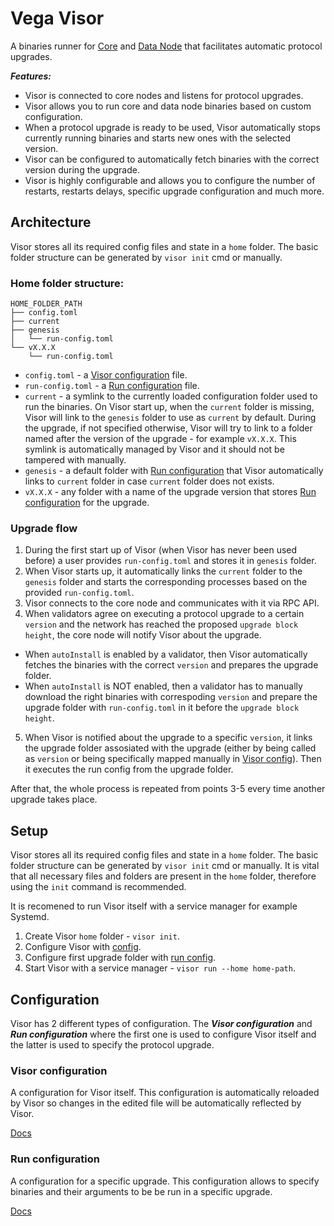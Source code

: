 # Vega Visor

A binaries runner for [Core](../core/README.md) and [Data Node](../datanode/README.md) that facilitates automatic protocol upgrades.

***Features:***
- Visor is connected to core nodes and listens for protocol upgrades.
- Visor allows you to run core and data node binaries based on custom configuration.
- When a protocol upgrade is ready to be used, Visor automatically stops currently running binaries and starts new ones with the selected version.
- Visor can be configured to automatically fetch binaries with the correct version during the upgrade.
- Visor is highly configurable and allows you to configure the number of restarts, restarts delays, specific upgrade configuration and much more.

## Architecture

Visor stores all its required config files and state in a `home` folder. The basic folder structure can be generated by `visor init` cmd or manually.

### Home folder structure:
```
HOME_FOLDER_PATH
├── config.toml
├── current
├── genesis
│   └── run-config.toml
└── vX.X.X
    └── run-config.toml
```

- `config.toml` - a [Visor configuration](#visorconfiguration) file.
- `run-config.toml` - a [Run configuration](#runconfiguration) file.
- `current` - a symlink to the currently loaded configuration folder used to run the binaries. On Visor start up, when the `current` folder is missing, Visor will link to the `genesis` folder to use as `current` by default. During the upgrade, if not specified otherwise, Visor will try to link to a folder named after the version of the upgrade - for example `vX.X.X`. This symlink is automatically managed by Visor and it should not be tampered with manually.
- `genesis` - a default folder with [Run configuration](#runconfiguration) that Visor automatically links to `current` folder in case `current` folder does not exists.
- `vX.X.X` - any folder with a name of the upgrade version that stores [Run configuration](#runconfiguration) for the upgrade.

### Upgrade flow
1. During the first start up of Visor (when Visor has never been used before) a user provides `run-config.toml` and stores it in `genesis` folder.
2. When Visor starts up, it automatically links the `current` folder to the `genesis` folder and starts the corresponding processes based on the provided `run-config.toml`.
3. Visor connects to the core node and communicates with it via RPC API.
4. When validators agree on executing a protocol upgrade to a certain `version` and the network has reached the proposed `upgrade block height`, the core node will notify Visor about the upgrade.
- When `autoInstall` is enabled by a validator, then Visor automatically fetches the binaries with the correct `version` and prepares the upgrade folder.
- When `autoInstall` is NOT enabled, then a validator has to manually download the right binaries with correspoding `version` and prepare the upgrade folder with `run-config.toml` in it before the `upgrade block height`.
5. When Visor is notified about the upgrade to a specific `version`, it links the upgrade folder assosiated with the upgrade (either by being called as `version` or being specifically mapped manually in [Visor config](#visorconfiguration)). Then it executes the run config from the upgrade folder.

After that, the whole process is repeated from points 3-5 every time another upgrade takes place.

## Setup

Visor stores all its required config files and state in a `home` folder. The basic folder structure can be generated by `visor init` cmd or manually.
It is vital that all necessary files and folders are present in the `home` folder, therefore using the `init` command is recommended.

It is recomened to run Visor itself with a service manager for example Systemd.

1. Create Visor `home` folder - `visor init`.
2. Configure Visor with [config](visor-config.md).
3. Configure first upgrade folder with [run config](run-config.md).
4. Start Visor with a service manager - `visor run --home home-path`.

## Configuration

Visor has 2 different types of configuration. The ***Visor configuration*** and ***Run configuration*** where the first one is used to configure Visor itself and the latter is used to specify the protocol upgrade.

### Visor configuration

A configuration for Visor itself. This configuration is automatically reloaded by Visor so changes in the edited file will be automatically
reflected by Visor.

[Docs](visor-config.md)

### Run configuration

A configuration for a specific upgrade. This configuration allows to specify binaries and their arguments to be be run in a specific upgrade.

[Docs](run-config.md)